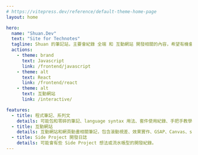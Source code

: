 ```yaml
---
# https://vitepress.dev/reference/default-theme-home-page
layout: home

hero:
  name: "Shuan.Dev"
  text: "Site for Technotes"
  tagline: Shuan 的筆記站，主要會紀錄 全端 和 互動網站 開發相關的內容，希望有機會寫能出個鐵人賽 (´_ゝ`)
  actions:
    - theme: brand
      text: Javascript
      link: /frontend/javascript
    - theme: alt
      text: React
      link: /frontend/react
    - theme: alt
      text: 互動網站
      link: /interactive/

features:
  - title: 程式筆記、系列文
    details: 可能包和零碎的筆記、language syntax 用法、套件使用紀錄、手把手教學文等等。
  - title: 互動網站
    details: 互動網站和網頁動畫相關筆記，包含滾動視差、效果實作、GSAP、Canvas、svg、Three.js、Pixi.js 等相關內容。 
  - title: Side Project 開發日誌
    details: 可能會有些 Side Project 想法或流水帳型的開發紀錄。
---
```



